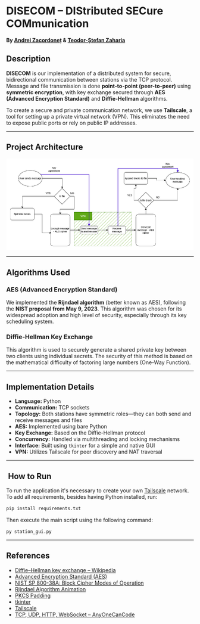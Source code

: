 
# DISECOM – DIStributed SECure COMmunication  
**By [Andrei Zacordoneț](https://github.com/AndreiZacordonet) & [Teodor-Ștefan Zaharia](https://github.com/ZhTeodorStefan)**

## Description

**DISECOM** is our implementation of a distributed system for secure, bidirectional communication between stations via the TCP protocol. Message and file transmission is done **point-to-point (peer-to-peer)** using **symmetric encryption**, with key exchange secured through **AES (Advanced Encryption Standard)** and **Diffie-Hellman** algorithms.

To create a secure and private communication network, we use **Tailscale**, a tool for setting up a private virtual network (VPN). This eliminates the need to expose public ports or rely on public IP addresses.

---

## Project Architecture

![System Design](system-design.png)

---

## Algorithms Used

### AES (Advanced Encryption Standard)

We implemented the **Rijndael algorithm** (better known as AES), following the **NIST proposal from May 9, 2023**. This algorithm was chosen for its widespread adoption and high level of security, especially through its key scheduling system.

### Diffie-Hellman Key Exchange

This algorithm is used to securely generate a shared private key between two clients using individual secrets. The security of this method is based on the mathematical difficulty of factoring large numbers (One-Way Function).

---

## Implementation Details

- **Language:** Python  
- **Communication:** TCP sockets  
- **Topology:** Both stations have symmetric roles—they can both send and receive messages and files  
- **AES:** Implemented using bare Python  
- **Key Exchange:** Based on the Diffie-Hellman protocol  
- **Concurrency:** Handled via multithreading and locking mechanisms  
- **Interface:** Built using `tkinter` for a simple and native GUI  
- **VPN:** Utilizes Tailscale for peer discovery and NAT traversal  

---

## ️ How to Run

To run the application it's necessary to create your own [Tailscale](https://tailscale.com/) network. To add all requirements, besides having Python installed, run:
```bash
pip install requirements.txt
```

Then execute the main script using the following command:
```bash
py station_gui.py
```
---

## References

- [Diffie–Hellman key exchange – Wikipedia](https://en.wikipedia.org/wiki/Diffie%E2%80%93Hellman_key_exchange)  
- [Advanced Encryption Standard (AES)](https://en.wikipedia.org/wiki/Advanced_Encryption_Standard)  
- [NIST SP 800-38A: Block Cipher Modes of Operation](https://nvlpubs.nist.gov/nistpubs/Legacy/SP/nistspecialpublication800-38a.pdf)  
- [Rijndael Algorithm Animation](https://www.cs.usfca.edu/~galles/visualization/AES.html)  
- [PKCS Padding](https://datatracker.ietf.org/doc/html/rfc5652#section-6.3)  
- [tkinter](https://docs.python.org/3/library/tkinter.html)  
- [Tailscale](https://tailscale.com/)  
- [TCP, UDP, HTTP, WebSocket – AnyOneCanCode](https://medium.com/@AnyOneCanCode)

